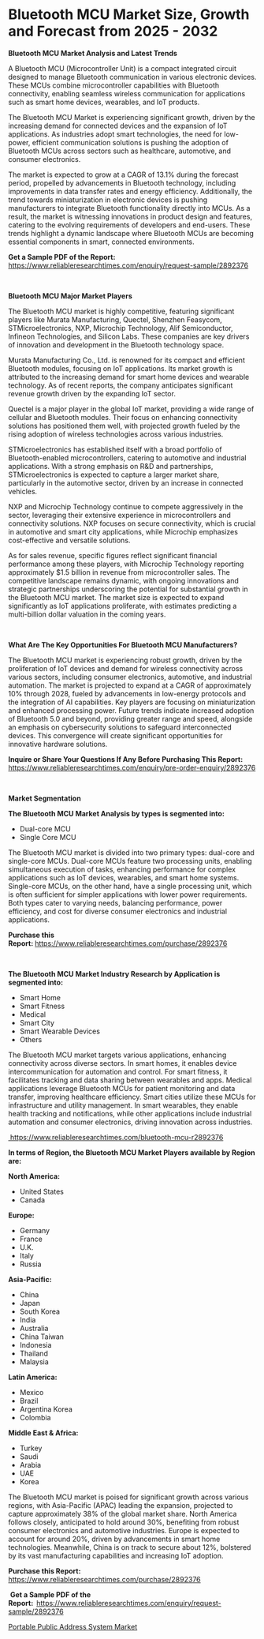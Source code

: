 <p><h1>Bluetooth MCU Market Size, Growth and Forecast from 2025 - 2032</h1></p><p><strong>Bluetooth MCU Market Analysis and Latest Trends</strong></p>
<p><p>A Bluetooth MCU (Microcontroller Unit) is a compact integrated circuit designed to manage Bluetooth communication in various electronic devices. These MCUs combine microcontroller capabilities with Bluetooth connectivity, enabling seamless wireless communication for applications such as smart home devices, wearables, and IoT products.</p><p>The Bluetooth MCU Market is experiencing significant growth, driven by the increasing demand for connected devices and the expansion of IoT applications. As industries adopt smart technologies, the need for low-power, efficient communication solutions is pushing the adoption of Bluetooth MCUs across sectors such as healthcare, automotive, and consumer electronics. </p><p>The market is expected to grow at a CAGR of 13.1% during the forecast period, propelled by advancements in Bluetooth technology, including improvements in data transfer rates and energy efficiency. Additionally, the trend towards miniaturization in electronic devices is pushing manufacturers to integrate Bluetooth functionality directly into MCUs. As a result, the market is witnessing innovations in product design and features, catering to the evolving requirements of developers and end-users. These trends highlight a dynamic landscape where Bluetooth MCUs are becoming essential components in smart, connected environments.</p></p>
<p><strong>Get a Sample PDF of the Report:&nbsp;</strong> <a href="https://www.reliableresearchtimes.com/enquiry/request-sample/2892376?utm_campaign=2531&utm_medium=2&utm_source=Github&utm_content=ia&utm_term=15032025&utm_id=bluetooth-mcu">https://www.reliableresearchtimes.com/enquiry/request-sample/2892376</a></p>
<p>&nbsp;</p>
<p><strong>Bluetooth MCU Major Market Players</strong></p>
<p><p>The Bluetooth MCU market is highly competitive, featuring significant players like Murata Manufacturing, Quectel, Shenzhen Feasycom, STMicroelectronics, NXP, Microchip Technology, Alif Semiconductor, Infineon Technologies, and Silicon Labs. These companies are key drivers of innovation and development in the Bluetooth technology space.</p><p>Murata Manufacturing Co., Ltd. is renowned for its compact and efficient Bluetooth modules, focusing on IoT applications. Its market growth is attributed to the increasing demand for smart home devices and wearable technology. As of recent reports, the company anticipates significant revenue growth driven by the expanding IoT sector.</p><p>Quectel is a major player in the global IoT market, providing a wide range of cellular and Bluetooth modules. Their focus on enhancing connectivity solutions has positioned them well, with projected growth fueled by the rising adoption of wireless technologies across various industries.</p><p>STMicroelectronics has established itself with a broad portfolio of Bluetooth-enabled microcontrollers, catering to automotive and industrial applications. With a strong emphasis on R&D and partnerships, STMicroelectronics is expected to capture a larger market share, particularly in the automotive sector, driven by an increase in connected vehicles.</p><p>NXP and Microchip Technology continue to compete aggressively in the sector, leveraging their extensive experience in microcontrollers and connectivity solutions. NXP focuses on secure connectivity, which is crucial in automotive and smart city applications, while Microchip emphasizes cost-effective and versatile solutions.</p><p>As for sales revenue, specific figures reflect significant financial performance among these players, with Microchip Technology reporting approximately $1.5 billion in revenue from microcontroller sales. The competitive landscape remains dynamic, with ongoing innovations and strategic partnerships underscoring the potential for substantial growth in the Bluetooth MCU market. The market size is expected to expand significantly as IoT applications proliferate, with estimates predicting a multi-billion dollar valuation in the coming years.</p></p>
<p>&nbsp;</p>
<p><strong>What Are The Key Opportunities For Bluetooth MCU Manufacturers?</strong></p>
<p><p>The Bluetooth MCU market is experiencing robust growth, driven by the proliferation of IoT devices and demand for wireless connectivity across various sectors, including consumer electronics, automotive, and industrial automation. The market is projected to expand at a CAGR of approximately 10% through 2028, fueled by advancements in low-energy protocols and the integration of AI capabilities. Key players are focusing on miniaturization and enhanced processing power. Future trends indicate increased adoption of Bluetooth 5.0 and beyond, providing greater range and speed, alongside an emphasis on cybersecurity solutions to safeguard interconnected devices. This convergence will create significant opportunities for innovative hardware solutions.</p></p>
<p><strong>Inquire or Share Your Questions If Any Before Purchasing This Report:</strong> <a href="https://www.reliableresearchtimes.com/enquiry/pre-order-enquiry/2892376?utm_campaign=2531&utm_medium=2&utm_source=Github&utm_content=ia&utm_term=15032025&utm_id=bluetooth-mcu">https://www.reliableresearchtimes.com/enquiry/pre-order-enquiry/2892376</a></p>
<p>&nbsp;</p>
<p><strong>Market Segmentation</strong></p>
<p><strong>The Bluetooth MCU Market Analysis by types is segmented into:</strong></p>
<p><ul><li>Dual-core MCU</li><li>Single Core MCU</li></ul></p>
<p><p>The Bluetooth MCU market is divided into two primary types: dual-core and single-core MCUs. Dual-core MCUs feature two processing units, enabling simultaneous execution of tasks, enhancing performance for complex applications such as IoT devices, wearables, and smart home systems. Single-core MCUs, on the other hand, have a single processing unit, which is often sufficient for simpler applications with lower power requirements. Both types cater to varying needs, balancing performance, power efficiency, and cost for diverse consumer electronics and industrial applications.</p></p>
<p><strong>Purchase this Report:&nbsp;</strong><a href="https://www.reliableresearchtimes.com/purchase/2892376?utm_campaign=2531&utm_medium=2&utm_source=Github&utm_content=ia&utm_term=15032025&utm_id=bluetooth-mcu">https://www.reliableresearchtimes.com/purchase/2892376</a></p>
<p>&nbsp;</p>
<p><strong>The Bluetooth MCU Market Industry Research by Application is segmented into:</strong></p>
<p><ul><li>Smart Home</li><li>Smart Fitness</li><li>Medical</li><li>Smart City</li><li>Smart Wearable Devices</li><li>Others</li></ul></p>
<p><p>The Bluetooth MCU market targets various applications, enhancing connectivity across diverse sectors. In smart homes, it enables device intercommunication for automation and control. For smart fitness, it facilitates tracking and data sharing between wearables and apps. Medical applications leverage Bluetooth MCUs for patient monitoring and data transfer, improving healthcare efficiency. Smart cities utilize these MCUs for infrastructure and utility management. In smart wearables, they enable health tracking and notifications, while other applications include industrial automation and consumer electronics, driving innovation across industries.</p></p>
<p><a href="https://www.reliableresearchtimes.com/bluetooth-mcu-r2892376?utm_campaign=2531&utm_medium=2&utm_source=Github&utm_content=ia&utm_term=15032025&utm_id=bluetooth-mcu">&nbsp;https://www.reliableresearchtimes.com/bluetooth-mcu-r2892376</a></p>
<p><strong>In terms of Region, the Bluetooth MCU Market Players available by Region are:</strong></p>
<p>
    <p> <strong> North America: </strong>
        <ul>
            <li>United States</li>
            <li>Canada</li>
        </ul>
        </p> 
    <p> <strong> Europe: </strong>
        <ul>
            <li>Germany</li>
            <li>France</li>
            <li>U.K.</li>
            <li>Italy</li>
            <li>Russia</li>
        </ul>
        </p> 
    <p> <strong> Asia-Pacific: </strong>
        <ul>
            <li>China</li>
            <li>Japan</li>
            <li>South Korea</li>
            <li>India</li>
            <li>Australia</li>
            <li>China Taiwan</li>
            <li>Indonesia</li>
            <li>Thailand</li>
            <li>Malaysia</li>
        </ul>
        </p> 
    <p> <strong> Latin America: </strong>
        <ul>
            <li>Mexico</li>
            <li>Brazil</li>
            <li>Argentina Korea</li>
            <li>Colombia</li>
        </ul>
        </p> 
    <p> <strong> Middle East & Africa: </strong>
        <ul>
            <li>Turkey</li>
            <li>Saudi</li>
            <li>Arabia</li>
            <li>UAE</li>
            <li>Korea</li>
        </ul>
    </p>
    </p>
<p><p>The Bluetooth MCU market is poised for significant growth across various regions, with Asia-Pacific (APAC) leading the expansion, projected to capture approximately 38% of the global market share. North America follows closely, anticipated to hold around 30%, benefiting from robust consumer electronics and automotive industries. Europe is expected to account for around 20%, driven by advancements in smart home technologies. Meanwhile, China is on track to secure about 12%, bolstered by its vast manufacturing capabilities and increasing IoT adoption.</p></p>
<p><strong>Purchase this Report: </strong><a href="https://www.reliableresearchtimes.com/purchase/2892376?utm_campaign=2531&utm_medium=2&utm_source=Github&utm_content=ia&utm_term=15032025&utm_id=bluetooth-mcu">https://www.reliableresearchtimes.com/purchase/2892376</a></p>
<p>&nbsp;<strong>Get a Sample PDF of the Report:&nbsp;&nbsp;</strong><a href="https://www.reliableresearchtimes.com/enquiry/request-sample/2892376?utm_campaign=2531&utm_medium=2&utm_source=Github&utm_content=ia&utm_term=15032025&utm_id=bluetooth-mcu">https://www.reliableresearchtimes.com/enquiry/request-sample/2892376</a></p>
<p><strong></strong></p>
<p><p><a href="https://github.com/janraimondo83/Market-Research-Report-List-1/blob/main/portable-public-address-system-market.md?utm_campaign=2531&utm_medium=2&utm_source=Github&utm_content=ia&utm_term=15032025&utm_id=bluetooth-mcu">Portable Public Address System Market</a></p></p>